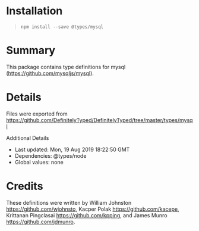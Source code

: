 # Installation
> `npm install --save @types/mysql`

# Summary
This package contains type definitions for mysql (https://github.com/mysqljs/mysql).

# Details
Files were exported from https://github.com/DefinitelyTyped/DefinitelyTyped/tree/master/types/mysql

Additional Details
 * Last updated: Mon, 19 Aug 2019 18:22:50 GMT
 * Dependencies: @types/node
 * Global values: none

# Credits
These definitions were written by  William Johnston <https://github.com/wjohnsto>, Kacper Polak <https://github.com/kacepe>, Krittanan Pingclasai <https://github.com/kpping>, and James Munro <https://github.com/jdmunro>.
